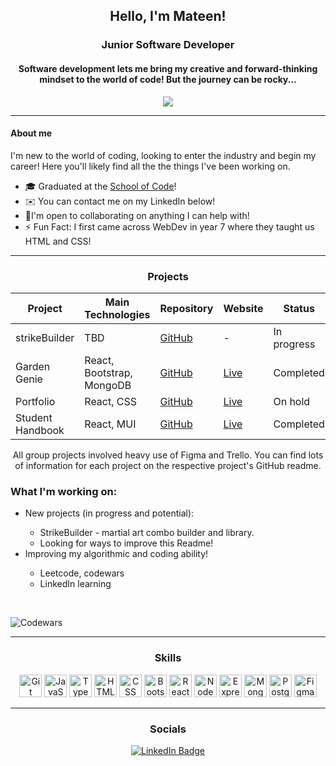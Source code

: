 <div align="center">
 <h2>Hello, I'm Mateen!</h2>
 <h3>Junior Software Developer</h3>
</div>

<div align="center">
<h4>
Software development lets me bring my creative and forward-thinking mindset to the world of code! But the journey can be rocky...
</h4>

<img src="https://knowledge.wharton.upenn.edu/wp-content/uploads/2017/03/mountain-climbing.jpg" />
</div>

<hr>

#### About me

<p>I'm new to the world of coding, looking to enter the industry and begin my career! Here you'll likely find all the the things I've been working on.</p>

<ul>
  <li>🎓 Graduated at the <a href="https://www.schoolofcode.co.uk/">School of Code</a>!</li>
  <li>✉️ You can contact me on my LinkedIn below!</li>
  <li>🤝I'm open to collaborating on anything I can help with!</li>
  <li>⚡ Fun Fact: I first came across WebDev in year 7 where they taught us HTML and CSS!</li>
</ul>

<hr>

<div align="center">
<h3>Projects</h3>

| Project          | Main Technologies         | Repository                                                                                                           | Website                                                      | Status      |
| ---------------- | ------------------------- | -------------------------------------------------------------------------------------------------------------------- | ------------------------------------------------------------ | ----------- |
| strikeBuilder    | TBD                       | <a href="https://github.com/MateenSQ/strikeBuilder">GitHub</a>                                                       | -                                                            | In progress |
| Garden Genie     | React, Bootstrap, MongoDB | <a href="https://github.com/MateenSQ/M.A.S.H.E.D_Garden_Genie">GitHub</a>                                            | <a href="https://garden-genie.netlify.app/">Live</a>         | Completed   |
| Portfolio        | React, CSS                | <a href="https://github.com/MateenSQ/Portfolio">GitHub</a>                                                           | <a href="https://mateensq.vercel.app/">Live</a>              | On hold     |
| Student Handbook | React, MUI                | <a href="https://github.com/MateenSQ/bc14_w7_project-frontend-hackstreet-boys-Dan-Jo-Jordan-Mateen-Qasim">GitHub</a> | <a href="https://student-handbook-bice.vercel.app/">Live</a> | Completed   |

All group projects involved heavy use of Figma and Trello. You can find lots of information for each project on the respective project's GitHub readme.

</div>

### What I'm working on:

<ul>
  <li>New projects (in progress and potential):</li>
    <ul>
      <li>StrikeBuilder - martial art combo builder and library.</li>
      <li>Looking for ways to improve this Readme!</li>
    </il>
  </ul>
      <li>Improving my algorithmic and coding ability!</li>
      <ul>
        <li>Leetcode, codewars</li>
        <li>LinkedIn learning</li>
      </ul>
</ul>

<br>

![Codewars](https://github.r2v.ch/codewars?user=MateenSQ&stroke=white)

<hr>

<div align="center">
 <h3>Skills</h3>
</div>

<p align="center">
<a href="https://git-scm.com/" target="_blank" rel="noreferrer"><img src="https://raw.githubusercontent.com/danielcranney/readme-generator/main/public/icons/skills/git-colored.svg" width="36" height="36" alt="Git" /></a>
<a href="https://developer.mozilla.org/en-US/docs/Web/JavaScript" target="_blank" rel="noreferrer"><img src="https://raw.githubusercontent.com/danielcranney/readme-generator/main/public/icons/skills/javascript-colored.svg" width="36" height="36" alt="JavaScript" /></a>
<a href="https://www.typescriptlang.org/" target="_blank" rel="noreferrer"><img src="https://raw.githubusercontent.com/danielcranney/readme-generator/main/public/icons/skills/typescript-colored.svg" width="36" height="36" alt="TypeScript" /></a>
<a href="https://developer.mozilla.org/en-US/docs/Glossary/HTML5" target="_blank" rel="noreferrer"><img src="https://raw.githubusercontent.com/danielcranney/readme-generator/main/public/icons/skills/html5-colored.svg" width="36" height="36" alt="HTML5" /></a>
<a href="https://developer.mozilla.org/en-US/docs/Web/CSS" target="_blank" rel="noreferrer"><img src="https://raw.githubusercontent.com/danielcranney/readme-generator/main/public/icons/skills/css3-colored.svg" width="36" height="36" alt="CSS" /></a>
<a href="https://getbootstrap.com/"><img src="https://external-content.duckduckgo.com/iu/?u=https%3A%2F%2Fcdn.freebiesupply.com%2Flogos%2Flarge%2F2x%2Fbootstrap-4-logo-png-transparent.png&f=1&nofb=1&ipt=65b874e49f0500f1bcf1f7c10d1f20e590986e3f717492be44390ddf8be3e618&ipo=images" width="36" height="36" alt="Bootstrap"/></a>
<a href="https://reactjs.org/" target="_blank" rel="noreferrer"><img src="https://raw.githubusercontent.com/danielcranney/readme-generator/main/public/icons/skills/react-colored.svg" width="36" height="36" alt="React" /></a>
<a href="https://nodejs.org/en/" target="_blank" rel="noreferrer"><img src="https://raw.githubusercontent.com/danielcranney/readme-generator/main/public/icons/skills/nodejs-colored.svg" width="36" height="36" alt="NodeJS" /></a>
<a href="https://expressjs.com/" target="_blank" rel="noreferrer"><img src="https://raw.githubusercontent.com/danielcranney/readme-generator/main/public/icons/skills/express-colored.svg" width="36" height="36" alt="Express" /></a>
<a href="https://www.mongodb.com/" target="_blank" rel="noreferrer"><img src="https://raw.githubusercontent.com/danielcranney/readme-generator/main/public/icons/skills/mongodb-colored.svg" width="36" height="36" alt="MongoDB" /></a>
<a href="https://www.postgresql.org/" target="_blank" rel="noreferrer"><img src="https://raw.githubusercontent.com/danielcranney/readme-generator/main/public/icons/skills/postgresql-colored.svg" width="36" height="36" alt="PostgreSQL" /></a>
<a href="https://www.figma.com/" target="_blank" rel="noreferrer"><img src="https://raw.githubusercontent.com/danielcranney/readme-generator/main/public/icons/skills/figma-colored.svg" width="36" height="36" alt="Figma" /></a>
</p>

<hr>

<div align="center">
 <h3>Socials</h3>
</div>

<div align="center">
  <a href="https://www.linkedin.com/in/mateen-qureshi-msq/" target="_blank">
    <img src="https://img.shields.io/badge/LinkedIn-blue?style=for-the-badge&logo=linkedin&logoColor=white" alt="LinkedIn Badge"/>
  </a>
</div>
